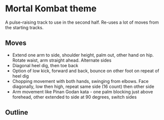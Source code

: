 # Mortal Kombat theme

A pulse-raising track to use in the second half. Re-uses a lot of moves from the starting tracks.

## Moves

* Extend one arm to side, shoulder height, palm out, other hand on hip. Rotate waist, arm straight ahead. Alternate sides
* Diagonal heel dig, then toe back
* Option of low kick, forward and back, bounce on other foot on repeat of heel dig
* Chopping movement with both hands, swinging from elbows. Face diagonally, low then high, repeat same side (16 count) then other side
* Arm movement like Pinan Godan kata - one palm blocking just above forehead, other extended to side at 90 degrees, switch sides

## Outline


